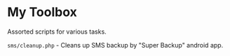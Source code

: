 # My Toolbox

Assorted scripts for various tasks.

`sms/cleanup.php` - Cleans up SMS backup by "Super Backup" android app. 
